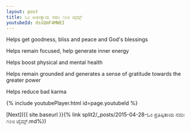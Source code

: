 ```yaml
---
layout: post
title: ಓಂ ಅಚಿಂತ್ಯಾಯ ನಮಃ ೧೦೮ ಟೈಮ್ಸ್
youtubeId: dssQmF4MWEI
---
```

 
 
Helps get goodness, bliss and peace and God's blessings
 
Helps remain focused, help generate inner energy 
 
Helps boost physical and mental health 
 
Helps remain grounded and generates a sense of gratitude towards the greater power 
 
Helps reduce bad karma
 
 
 
 


{% include youtubePlayer.html id=page.youtubeId %}
 
[Next]({{ site.baseurl }}{% link  split2/_posts/2015-04-28-ಓಂ ಪ್ರತಿಷ್ಠಿತಾಯ ನಮಃ ೧೦೮ ಟೈಮ್ಸ್.md%})
 
